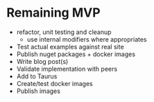 # Remaining MVP
- refactor, unit testing and cleanup
  - use internal modifiers where appropriates
- Test actual examples against real site
- Publish nuget packages + docker images
- Write blog post(s)
- Validate implementation with peers
- Add to Taurus
- Create/test docker images
- Publish images
